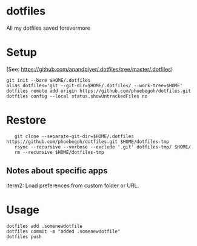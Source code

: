# dotfiles
All my dotfiles saved forevermore

# Setup
(See: https://github.com/anandpiyer/.dotfiles/tree/master/.dotfiles)
```
git init --bare $HOME/.dotfiles
alias dotfiles='git --git-dir=$HOME/.dotfiles/ --work-tree=$HOME'
dotfiles remote add origin https://github.com/phoebegoh/dotfiles.git
dotfiles config --local status.showUntrackedFiles no
```

# Restore
```
   git clone --separate-git-dir=$HOME/.dotfiles https://github.com/phoebegoh/dotfiles.git $HOME/dotfiles-tmp
   rsync --recursive --verbose --exclude '.git' dotfiles-tmp/ $HOME/
   rm --recursive $HOME/dotfiles-tmp
```
## Notes about specific apps
iterm2: Load preferences from custom folder or URL.

# Usage
```dotfiles status
dotfiles add .somenewdotfile
dotfiles commit -m "added .somenewdotfile"
dotfiles push
```
